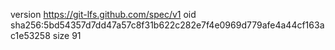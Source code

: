 version https://git-lfs.github.com/spec/v1
oid sha256:5bd54357d7dd47a57c8f31b622c282e7f4e0969d779afe4a44cf163ac1e53258
size 91
